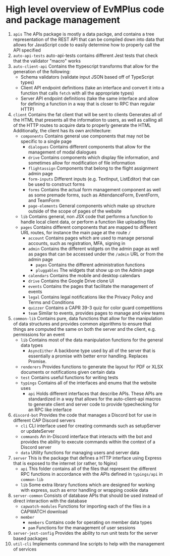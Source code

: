 # High level overview of EvMPlus code and package management

1. `apis`
	The APIs package is mostly a data packge, and contains a tree representation of the REST API that can be compiled down into data that allows for JavaScript code to easily determine how to properly call the API specified
2. `auto-api-tests`
	auto-api-tests contains different Jest tests that check that the validator "macro" works
3. `auto-client-api`
	Contains the ttypescript transforms that allow for the generation of the following:
	- Schema validators (validate input JSON based off of TypeScript types)
	- Client API endpoint definitions (take an interface and convert it into a function that calls `fetch` with all the appropriate types)
	- Server API endpoint definitions (take the same interface and allow for defining a function in a way that is closer to RPC than regular HTTP)
4. `client`
	Contains the fat client that will be sent to clients
	Generates all of the HTML that presents all the information to users, as well as calling all of the HTTP routes to acquire data to properly generate the HTML
	Additionally, the client has its own architecture:
	- `components`
		Contains general use components that may not be specific to a single page
		- `dialogues`
			Contains different components that allow for the management of modal dialogues
		- `drive`
			Contains components which display file information, and sometimes allow for modification of file information
		- `flightassign`
			Components that belong to the flight assignment admin page
		- `form-inputs`
			Different inputs (e.g. TextInput, ListEditor) that can be used to construct forms
		- `forms`
			Contains the actual form management component as well as some premade forms, such as AttendanceForm, EventForm, and TeamForm
		- `page-elements`
			General components which make up structure outside of the scope of pages of the website
	- `lib`
		Contains general, non JSX code that performs a function to handle local client data, or perform a function like uploading files
	- `pages`
		Contains different components that are mapped to different URL routes, for instance the main page at the route `/`
		- `account`
			Contains pages which are used to manage personal accounts, such as registration, MFA, signing in
		- `admin`
			Contains the different widgets on the admin page as well as pages that can be accessed under the `/admin` URL or from the admin page
			- `pages`
				Contains the different administration functions
			- `pluggables`
				The widgets that show up on the Admin page
		- `calendars`
			Contains the mobile and desktop calendars
		- `drive`
			Contains the Google Drive clone UI
		- `events`
			Contains the pages that facilitate the management of events
		- `legal`
			Contains legal notifications like the Privacy Policy and Terms and Conditions
		- `quizzer`
			Contains a CAPR 39-3 quiz for color guard competitions
		- `team`
			Similar to events, provides pages to manage and view teams
5. `common-lib`
	Contains pure, data functions that allow for the manipulation of data structures and provides common algorithms to ensure that things are computed the same on both the server and the client, e.g. permissions for an event
	- `lib`
		Contains most of the data manipulation functions for the general data types
		- `AsyncEither`
			A backbone type used by all of the server that is essentially a promise with better error handling. Replaces Promise.
	- `renderers`
		Provides functions to generate the layout for PDF or XLSX documents or notifications given certain data
	- `test`
		Contains useful functions for writing tests
	- `typings`
		Contains all of the interfaces and enums that the website uses
		- `api`
			Holds different interfaces that describe APIs. These APIs are standardized in a way that allows for the auto-client-api macros to generate client and server code to provide typechecking for an RPC like interface
6. `discord-bot`
	Provides the code that manages a Discord bot for use in different CAP Discord servers
	- `cli`
		CLI interface used for creating commands such as setupServer or updateServer
	- `commands`
		An in-Discord interface that interacts with the bot and provides the ability to execute commands within the context of a Discord server
	- `data`
		Utility functions for managing users and server data
7. `server`
	This is the package that defines a HTTP interface using Express that is exposed to the internet (or rather, to Nginx)
	- `api`
		This folder contains all of the files that represent the different RPC functions in accordance with the APIs defined in `typings/api` in `common-lib`
	- `lib`
		Some extra library functions which are designed for working with express, such as error handling or wrapping cookie data
8. `server-common`
	Consists of database APIs that should be used instead of direct interaction with the database
	- `capwatch-modules`
		Functions for importing each of the files in a CAPWATCH download
	- `member`
		- `members`
			Contains code for operating on member data types
		- `pam`
			Functions for the management of user sessions
9. `server-jest-config`
	Provides the ability to run unit tests for the server based packages
10. `util-cli`
	Implements command line scripts to help with the management of services